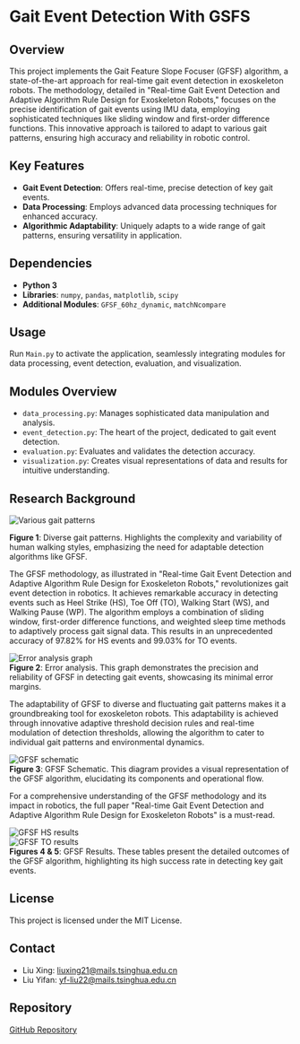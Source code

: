 # Gait Event Detection With GSFS

## Overview
This project implements the Gait Feature Slope Focuser (GFSF) algorithm, a state-of-the-art approach for real-time gait event detection in exoskeleton robots. The methodology, detailed in "Real-time Gait Event Detection and Adaptive Algorithm Rule Design for Exoskeleton Robots," focuses on the precise identification of gait events using IMU data, employing sophisticated techniques like sliding window and first-order difference functions. This innovative approach is tailored to adapt to various gait patterns, ensuring high accuracy and reliability in robotic control.

## Key Features
- **Gait Event Detection**: Offers real-time, precise detection of key gait events.
- **Data Processing**: Employs advanced data processing techniques for enhanced accuracy.
- **Algorithmic Adaptability**: Uniquely adapts to a wide range of gait patterns, ensuring versatility in application.

## Dependencies
- **Python 3**
- **Libraries**: `numpy`, `pandas`, `matplotlib`, `scipy`
- **Additional Modules**: `GFSF_60hz_dynamic`, `matchNcompare`

## Usage
Run `Main.py` to activate the application, seamlessly integrating modules for data processing, event detection, evaluation, and visualization.

## Modules Overview
- `data_processing.py`: Manages sophisticated data manipulation and analysis.
- `event_detection.py`: The heart of the project, dedicated to gait event detection.
- `evaluation.py`: Evaluates and validates the detection accuracy.
- `visualization.py`: Creates visual representations of data and results for intuitive understanding.

## Research Background
![Various gait patterns](Figure/manygait.png)

**Figure 1**: Diverse gait patterns. Highlights the complexity and variability of human walking styles, emphasizing the need for adaptable detection algorithms like GFSF.

The GFSF methodology, as illustrated in "Real-time Gait Event Detection and Adaptive Algorithm Rule Design for Exoskeleton Robots," revolutionizes gait event detection in robotics. It achieves remarkable accuracy in detecting events such as Heel Strike (HS), Toe Off (TO), Walking Start (WS), and Walking Pause (WP). The algorithm employs a combination of sliding window, first-order difference functions, and weighted sleep time methods to adaptively process gait signal data. This results in an unprecedented accuracy of 97.82% for HS events and 99.03% for TO events.

![Error analysis graph](Figure/Figure_2.png)  
**Figure 2**: Error analysis. This graph demonstrates the precision and reliability of GFSF in detecting gait events, showcasing its minimal error margins.

The adaptability of GFSF to diverse and fluctuating gait patterns makes it a groundbreaking tool for exoskeleton robots. This adaptability is achieved through innovative adaptive threshold decision rules and real-time modulation of detection thresholds, allowing the algorithm to cater to individual gait patterns and environmental dynamics.

![GFSF schematic](Figure/Figure_3.png)  
**Figure 3**: GFSF Schematic. This diagram provides a visual representation of the GFSF algorithm, elucidating its components and operational flow.

For a comprehensive understanding of the GFSF methodology and its impact in robotics, the full paper "Real-time Gait Event Detection and Adaptive Algorithm Rule Design for Exoskeleton Robots" is a must-read.

![GFSF HS results](Figure/HSresult.png)  
![GFSF TO results](Figure/TOresult.png)  
**Figures 4 & 5**: GFSF Results. These tables present the detailed outcomes of the GFSF algorithm, highlighting its high success rate in detecting key gait events.


## License
This project is licensed under the MIT License.

## Contact
- Liu Xing: [liuxing21@mails.tsinghua.edu.cn](mailto:liuxing21@mails.tsinghua.edu.cn)
- Liu Yifan: [yf-liu22@mails.tsinghua.edu.cn](mailto:yf-liu22@mails.tsinghua.edu.cn)

## Repository
[GitHub Repository](https://github.com/XingLiu1/Gait-Feature-Slope-Focuser)
